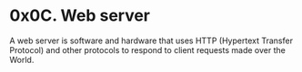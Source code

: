 # 0x0C. Web server

A web server is software and hardware that uses HTTP (Hypertext Transfer Protocol) and other protocols to respond to client requests made over the World.
